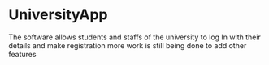 # UniversityApp
The software allows students and staffs of the university to log In with their details and make registration more work is still being done to add other features

